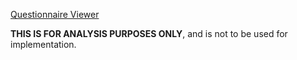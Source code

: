  [Questionnaire Viewer](https://project-wildfyre.github.io/questionnaire-viewer/?q=https://interop-nwengland.github.io/LTW-Genomics/Questionnaire-GenomicOrderPanel.json)
 
**THIS IS FOR ANALYSIS PURPOSES ONLY**, and is not to be used for implementation.
